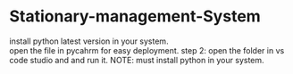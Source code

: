 # Stationary-management-System
install python latest version in your system. <br>
open the file in pycahrm for easy deployment.
step 2: open the folder in vs code studio and and run it.
NOTE: must install python in your system.
